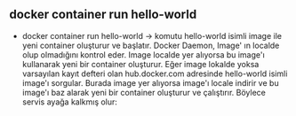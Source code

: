 ## docker container run hello-world

- docker container run hello-world -> komutu hello-world isimli image ile yeni container oluşturur ve başlatır. Docker Daemon, Image' ın localde olup olmadığını kontrol eder. Image localde yer alıyorsa bu image'ı kullanarak yeni bir container oluşturur. Eğer image lokalde yoksa varsayılan kayıt defteri olan hub.docker.com adresinde hello-world isimli image'ı sorgular. Burada image yer alıyorsa image'ı locale indirir ve bu image'ı baz alarak yeni bir container oluşturur ve çalıştırır. Böylece servis ayağa kalkmış olur:






